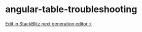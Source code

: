 # angular-table-troubleshooting

[Edit in StackBlitz next generation editor ⚡️](https://stackblitz.com/~/github.com/Mystikweb/angular-table-troubleshooting)